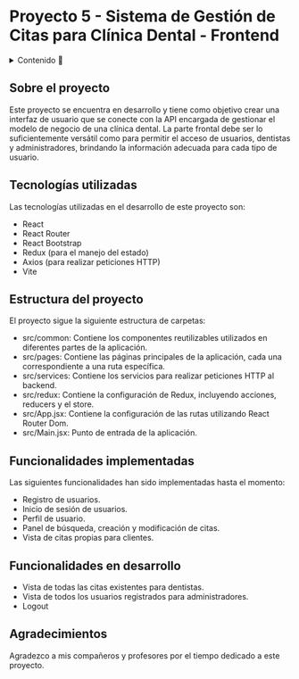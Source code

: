 # Proyecto 5 - Sistema de Gestión de Citas para Clínica Dental - Frontend
<details>
  <summary>Contenido 📝</summary>
  <ol>
    <li><a href="#sobre-el-proyecto">Sobre el proyecto</a></li>
    <li><a href="#tecnologías-utilizadas"> Tecnologías utilizadas</a></li>
    <li><a href="#estructura-del-proyecto">Estructura del proyecto</a></li>
    <li><a href="#funcionalidades-implementadas">Funcionalidades implementadas</a></li>
    <li><a href="#funcionalidades-en-desarrollo">Funcionalidades en desarrollo</a></li>
        <li><a href="#agradecimientos">Agradecimientos</a></li>
  </ol>
</details>

## Sobre el proyecto

Este proyecto se encuentra en desarrollo y tiene como objetivo crear una interfaz de usuario que se conecte con la API encargada de gestionar el modelo de negocio de una clínica dental. La parte frontal debe ser lo suficientemente versátil como para permitir el acceso de usuarios, dentistas y administradores, brindando la información adecuada para cada tipo de usuario.

## Tecnologías utilizadas

Las tecnologías utilizadas en el desarrollo de este proyecto son:

- React
- React Router
- React Bootstrap
- Redux (para el manejo del estado)
- Axios (para realizar peticiones HTTP)
- Vite

## Estructura del proyecto

El proyecto sigue la siguiente estructura de carpetas:

- src/common: Contiene los componentes reutilizables utilizados en diferentes partes de la aplicación.
- src/pages: Contiene las páginas principales de la aplicación, cada una correspondiente a una ruta específica.
- src/services: Contiene los servicios para realizar peticiones HTTP al backend.
- src/redux: Contiene la configuración de Redux, incluyendo acciones, reducers y el store.
- src/App.jsx: Contiene la configuración de las rutas utilizando React Router Dom.
- src/Main.jsx: Punto de entrada de la aplicación.

## Funcionalidades implementadas
Las siguientes funcionalidades han sido implementadas hasta el momento:

- Registro de usuarios.
- Inicio de sesión de usuarios.
- Perfil de usuario.
- Panel de búsqueda, creación y modificación de citas.
- Vista de citas propias para clientes.

## Funcionalidades en desarrollo
- Vista de todas las citas existentes para dentistas.
- Vista de todos los usuarios registrados para administradores.
- Logout


## Agradecimientos
Agradezco a mis compañeros y profesores por el tiempo dedicado a este proyecto.